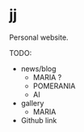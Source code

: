 # jj

Personal website.

TODO:
- news/blog
   - MARIA ?
   - POMERANIA
   - AI
- gallery
   - MARIA
- Github link
